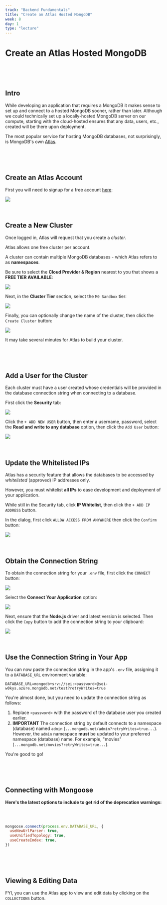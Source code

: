 ```yaml
---
track: "Backend Fundamentals"
title: "Create an Atlas Hosted MongoDB"
week: 8
day: 1
type: "lecture"
---
```


# Create an Atlas Hosted MongoDB

<br>
<br>
<br>

## Intro

While developing an application that requires a MongoDB it makes sense to set up and connect to a hosted MongoDB sooner, rather than later. Although we could technically set up a locally-hosted MongoDB server on our compute, starting with the cloud-hosted ensures that any data, users, etc., created will be there upon deployment.

The most popular service for hosting MongoDB databases, not surprisingly, is MongoDB's own [Atlas](https://www.mongodb.com/cloud/atlas).

<br>
<br>
<br>

## Create an Atlas Account

First you will need to signup for a free account [here](https://account.mongodb.com/account/login):

<img src="https://i.imgur.com/hRt0WjG.png">

<br>
<br>
<br>

## Create a New Cluster

Once logged in, Atlas will request that you create a _cluster_.

Atlas allows one free cluster per account.

A cluster can contain multiple MongoDB databases - which Atlas refers to as **namespaces**.

Be sure to select the **Cloud Provider & Region** nearest to you that shows a **FREE TIER AVAILABLE**:

<img src="https://i.imgur.com/CfAIM5P.png">

Next, in the **Cluster Tier** section, select the `M0 Sandbox` tier:

<img src="https://i.imgur.com/ihwXdHv.png">

Finally, you can optionally change the name of the cluster, then click the `Create Cluster` button:

<img src="https://i.imgur.com/qmHr9o2.png">

It may take several minutes for Atlas to build your cluster.

<br>
<br>
<br>

## Add a User for the Cluster

Each cluster must have a user created whose credentials will be provided in the database connection string when connecting to a database.

First click the **Security** tab:

<img src="https://i.imgur.com/B5b75do.png">

Click the `+ ADD NEW USER` button, then enter a username, password, select the **Read and write to any database** option, then click the `Add User` button:

<img src="https://i.imgur.com/CU8R4d2.png">

<br>
<br>
<br>

## Update the Whitelisted IPs

Atlas has a security feature that allows the databases to be accessed by _whitelisted_ (approved) IP addresses only.

However, you must whitelist **all IPs** to ease development and deployment of your application.

While still in the Security tab, click **IP Whitelist**, then click the `+ ADD IP ADDRESS` button.

In the dialog, first click `ALLOW ACCESS FROM ANYWHERE` then click the `Confirm` button:

<img src="https://i.imgur.com/iO7dMbz.png">

<br>
<br>
<br>

## Obtain the Connection String

To obtain the connection string for your `.env` file, first click the `CONNECT` button:

<img src="https://i.imgur.com/hwN2Os2.png">

Select the **Connect Your Application** option:

<img src="https://i.imgur.com/qMOAxVV.png">

Next, ensure that the **Node.js** driver and latest version is selected. Then click the `Copy` button to add the connection string to your clipboard:

<img src="https://i.imgur.com/lt1NyzH.png">

<br>
<br>
<br>

## Use the Connection String in Your App

You can now paste the connection string in the app's `.env` file, assigning it to a `DATABASE_URL` environment variable:

```shell
DATABASE_URL=mongodb+srv://sei:<password>@sei-w0kys.azure.mongodb.net/test?retryWrites=true
```

You're almost done, but you need to update the connection string as follows:

1. Replace `<password>` with the password of the database user you created earlier.
2. **IMPORTANT** The connection string by default connects to a namespace (database) named `admin` (`...mongodb.net/admin?retryWrites=true...`). However, the `admin` namespace **must** be updated to your preferred namespace (database) name. For example, "movies" (`...mongodb.net/movies?retryWrites=true...`).

You're good to go!

<br>
<br>
<br>

## Connecting with Mongoose

**Here's the latest options to include to get rid of the deprecation warnings:**

<br>
<br>

```js
mongoose.connect(process.env.DATABASE_URL, {
  useNewUrlParser: true,
  useUnifiedTopology: true,
  useCreateIndex: true,
})
```

<br>
<br>
<br>

## Viewing & Editing Data

FYI, you can use the Atlas app to view and edit data by clicking on the `COLLECTIONS` button.
